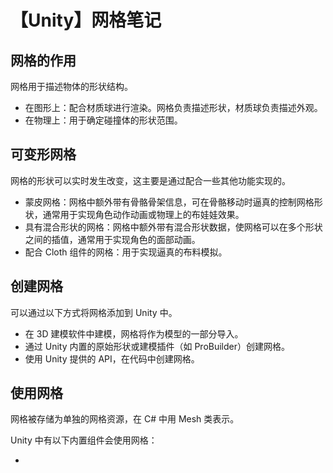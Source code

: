 # 【Unity】网格笔记

## 网格的作用

网格用于描述物体的形状结构。

- 在图形上：配合材质球进行渲染。网格负责描述形状，材质球负责描述外观。
- 在物理上：用于确定碰撞体的形状范围。

## 可变形网格

网格的形状可以实时发生改变，这主要是通过配合一些其他功能实现的。

- 蒙皮网格：网格中额外带有骨骼骨架信息，可在骨骼移动时逼真的控制网格形状，通常用于实现角色动作动画或物理上的布娃娃效果。
- 具有混合形状的网格：网格中额外带有混合形状数据，使网格可以在多个形状之间的插值，通常用于实现角色的面部动画。
- 配合 Cloth 组件的网格：用于实现逼真的布料模拟。

## 创建网格

可以通过以下方式将网格添加到 Unity 中。

- 在 3D 建模软件中建模，网格将作为模型的一部分导入。
- 通过 Unity 内置的原始形状或建模插件（如 ProBuilder）创建网格。
- 使用 Unity 提供的 API，在代码中创建网格。

## 使用网格

网格被存储为单独的网格资源，在 C# 中用 Mesh 类表示。

Unity 中有以下内置组件会使用网格：

- 